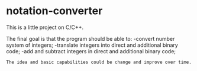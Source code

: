 # notation-converter

This is a little project on C/C++.

The final goal is that the program should be able to:
	-convert number system of integers;
	-translate integers into direct and additional binary code;
	-add and subtract integers in direct and additional binary code;
	
	The idea and basic capabilities could be change and improve over time.
